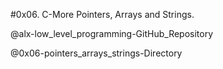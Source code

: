 #0x06. C-More Pointers, Arrays and Strings.

@alx-low_level_programming-GitHub_Repository 

@0x06-pointers_arrays_strings-Directory
